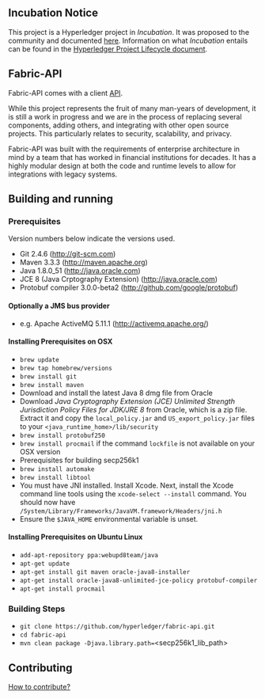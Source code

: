 ## Incubation Notice
This project is a Hyperledger project in _Incubation_. It was proposed to
the community and documented [here](https://goo.gl/RYQZ5N).
Information on what _Incubation_ entails can be found in the
[Hyperledger Project Lifecycle document](https://goo.gl/4edNRc).

## Fabric-API
Fabric-API comes with a client [API](docs/api.md).

While this project represents the fruit of many man-years of development, it is
still a work in progress and we are in the process of replacing several
components, adding others, and integrating with other open source projects. This
particularly relates to security, scalability, and privacy.

Fabric-API was built with the requirements of enterprise architecture in mind by
a team that has worked in financial institutions for decades. It has a highly
modular design at both the code and runtime levels to allow for integrations
with legacy systems.

## Building and running

### Prerequisites
Version numbers below indicate the versions used.

 * Git 2.4.6 (http://git-scm.com)
 * Maven 3.3.3 (http://maven.apache.org)
 * Java 1.8.0_51 (http://java.oracle.com)
 * JCE 8 (Java Crptography Extension) (http://java.oracle.com)
 * Protobuf compiler 3.0.0-beta2 (http://github.com/google/protobuf)

#### Optionally a JMS bus provider
 * e.g. Apache ActiveMQ 5.11.1 (http://activemq.apache.org/)

#### Installing Prerequisites on OSX
 * ```brew update```
 * ```brew tap homebrew/versions```
 * ```brew install git```
 * ```brew install maven```
 * Download and install the latest Java 8 dmg file from Oracle
 * Download _Java Cryptography Extension (JCE) Unlimited Strength Jurisdiction
   Policy Files for JDK/JRE 8_ from Oracle, which is a zip file. Extract it and
   copy the `local_policy.jar` and `US_export_policy.jar` files to your
   `<java_runtime_home>/lib/security`
 * ```brew install protobuf250```
 * ```brew install procmail``` if the command ```lockfile``` is not available on
   your OSX version
 * Prerequisites for building secp256k1
  * ```brew install automake```
  * ```brew install libtool```
  * You must have JNI installed. Install Xcode. Next, install the Xcode command
    line tools using the `xcode-select --install` command. You should now have
    `/System/Library/Frameworks/JavaVM.framework/Headers/jni.h`
  * Ensure the `$JAVA_HOME` environmental variable is unset.

#### Installing Prerequisites on Ubuntu Linux
 * ```add-apt-repository ppa:webupd8team/java```
 * ```apt-get update```
 * ```apt-get install git maven oracle-java8-installer```
 * ```apt-get install oracle-java8-unlimited-jce-policy protobuf-compiler```
 * ```apt-get install procmail```

### Building Steps

 * ```git clone https://github.com/hyperledger/fabric-api.git```
 * ```cd fabric-api```
 * ```mvn clean package -Djava.library.path=```&lt;secp256k1_lib_path&gt;

## Contributing
[How to contribute?](docs/contributing.md)
